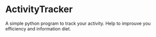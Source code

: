 ActivityTracker
===============

A simple python program to track your activity. Help to improuve you efficiency and information  diet.
